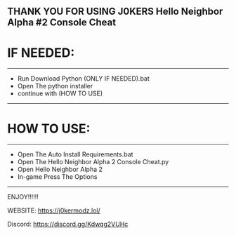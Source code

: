 THANK YOU FOR USING J0KERS Hello Neighbor Alpha #2 Console Cheat
---------------------------

# IF NEEDED:
------------
- Run Download Python (ONLY IF NEEDED).bat
- Open The python installer
- continue with (HOW TO USE)
------------
# HOW TO USE:
------------
- Open The Auto Install Requirements.bat
- Open The Hello Neighbor Alpha 2 Console Cheat.py
- Open Hello Neighbor Alpha 2
- In-game Press The Options
------------

ENJOY!!!!!!
   
                                                                                                      
WEBSITE: https://j0kermodz.lol/

Discord: https://discord.gg/Kdwqg2VUHc
 
